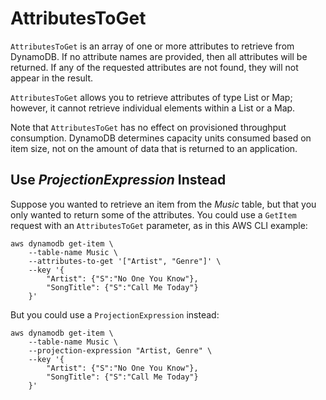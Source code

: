 # AttributesToGet<a name="LegacyConditionalParameters.AttributesToGet"></a>

`AttributesToGet` is an array of one or more attributes to retrieve from DynamoDB\. If no attribute names are provided, then all attributes will be returned\. If any of the requested attributes are not found, they will not appear in the result\.

`AttributesToGet` allows you to retrieve attributes of type List or Map; however, it cannot retrieve individual elements within a List or a Map\.

Note that `AttributesToGet` has no effect on provisioned throughput consumption\. DynamoDB determines capacity units consumed based on item size, not on the amount of data that is returned to an application\.

## Use *ProjectionExpression* Instead<a name="w66aac42c23c17b9"></a>

Suppose you wanted to retrieve an item from the *Music* table, but that you only wanted to return some of the attributes\. You could use a `GetItem` request with an `AttributesToGet` parameter, as in this AWS CLI example:

```
aws dynamodb get-item \
    --table-name Music \
    --attributes-to-get '["Artist", "Genre"]' \
    --key '{
        "Artist": {"S":"No One You Know"},
        "SongTitle": {"S":"Call Me Today"}
    }'
```

But you could use a `ProjectionExpression` instead:

```
aws dynamodb get-item \
    --table-name Music \
    --projection-expression "Artist, Genre" \
    --key '{
        "Artist": {"S":"No One You Know"},
        "SongTitle": {"S":"Call Me Today"}
    }'
```